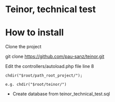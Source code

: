 # Teinor, technical test

# How to install

Clone the project

git clone https://github.com/pau-sanz/teinor.git

Edit the controllers/autoload.php file line 8

```
chdir("$root/path_root_project/");
```

```
e.g. chdir("$root/teinor/")
```

- Create database from teinor_technical_test.sql



